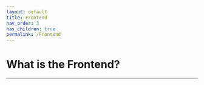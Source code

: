 ```yaml
---
layout: default
title: Frontend
nav_order: 3
has_children: true
permalink: /Frontend
---
```


# What is the Frontend?
---
